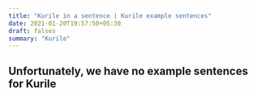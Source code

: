 ```yaml
---
title: "Kurile in a sentence | Kurile example sentences"
date: 2021-01-20T19:57:50+05:30
draft: falses
summary: "Kurile"
---
```

## Unfortunately, we have no example sentences for Kurile                 

